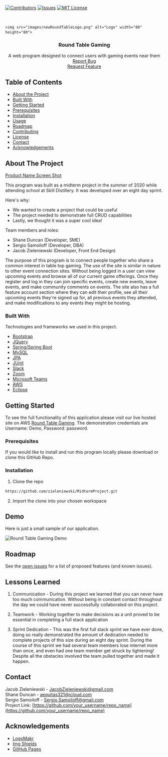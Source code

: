 <!--
*** Thanks for checking out this README Template. If you have a suggestion that would
*** make this better, please fork the repo and create a pull request or simply open
*** an issue with the tag "enhancement".
*** Thanks again! Now go create something AMAZING! :D
-->





<!-- PROJECT SHIELDS -->
<!--
*** I'm using markdown "reference style" links for readability.
*** Reference links are enclosed in brackets [ ] instead of parentheses ( ).
*** See the bottom of this document for the declaration of the reference variables
*** for contributors-url, forks-url, etc. This is an optional, concise syntax you may use.
*** https://www.markdownguide.org/basic-syntax/#reference-style-links
-->
[![Contributors][contributors-shield]][contributors-url]
[![Issues][issues-shield]][issues-url]
[![MIT License][license-shield]][license-url]




<!-- PROJECT LOGO -->
<br />
<p align="center">

    <img src="images/newRoundTableLogo.png" alt="Logo" width="80" height="80">


  <h3 align="center">Round Table Gaming</h3>

  <p align="center">
    A web program designed to connect users with gaming events near them
    <br />
    <a href="https://github.com/othneildrew/Best-README-Template/issues">Report Bug</a>
    <br />
    <a href="https://github.com/othneildrew/Best-README-Template/issues">Request Feature</a>
  </p>
</p>



<!-- TABLE OF CONTENTS -->
## Table of Contents

* [About the Project](#about-the-project)
* [Built With](#built-with)
* [Getting Started](#getting-started)
* [Prerequisites](#prerequisites)
* [Installation](#installation)
* [Usage](#usage)
* [Roadmap](#roadmap)
* [Contributing](#contributing)
* [License](#license)
* [Contact](#contact)
* [Acknowledgements](#acknowledgements)



<!-- ABOUT THE PROJECT -->
## About The Project

[Product Name Screen Shot][product-screenshot]

This program was built as a midterm project in the summer of 2020 while attending school at Skill Distillery. It was developed over an eight day sprint.

Here's why:
* We wanted to create a project that could be useful
* The project needed to demonstrate full CRUD capabilities
* Lastly, we thought it was a super cool idea!

Team members and roles:
* Shane Duncan (Developer, SME)
* Sergio Samoiloff (Developer, DBA)
* Jacob Zieleniewski (Developer, Front End Design)

The purpose of this program is to connect people together who share a common interest in table top gaming. The use of the site is similar in nature to other event connection sites. Without being logged in a user can view upcoming events and browse all of our current game offerings. Once they register and log in they can join specific events, create new events, leave events, and make community comments on events. The site also has a full feature account section where they can edit their profile, see all their upcoming events they're signed up for, all previous events they attended, and make modifications to any events they might be hosting.

### Built With
Technologies and frameworks we used in this project.
* [Bootstrap](https://getbootstrap.com)
* [JQuery](https://jquery.com)
* [Spring/Spring Boot](https://spring.io/)
* [MySQL](https://www.mysql.com/)
* [JPA](https://docs.oracle.com/javaee/6/tutorial/doc/bnbpz.html)
* [JUnit](https://junit.org/junit5/)
* [Slack](https://slack.com/)
* [Zoom](https://zoom.us/)
* [Microsoft Teams](https://www.microsoft.com/en-us/microsoft-365/microsoft-teams/group-chat-software)
* [AWS](https://aws.amazon.com/)
* [Eclipse](https://www.eclipse.org/ide/)



<!-- GETTING STARTED -->
## Getting Started

To see the full functionality of this application please visit our live hosted site on AWS [Round Table Gaming](http://3.22.232.111:8080/RoundTableGaming). The demonstration credentials are Username: Demo, Password: password.

### Prerequisites

If you would like to install and run this program locally please download or clone this GitHub Repo.



### Installation

1. Clone the repo

```sh
https://github.com/zieleniewski/MidtermProject.git
```
2. Import the clone into your chosen workspace




<!-- USAGE EXAMPLES -->
## Demo

Here is just a small sample of our application.

![Round Table Gaming Demo](demo/demo.gif)



<!-- ROADMAP -->
## Roadmap

See the [open issues](https://github.com/othneildrew/Best-README-Template/issues) for a list of proposed features (and known issues).

## Lessons Learned

1. Communication - During this project we learned that you can never have too much communication. Without being in constant contact throughout the day we could have never successfully collaborated on this project.

2. Teamwork -  Working together to make decisions as a unit proved to be essential in completing a full stack application

3. Sprint Dedication - This was the first full stack sprint we have ever done, doing so really demonstrated the amount of dedication needed to complete projects of this size during an eight day sprint. During the course of this sprint we had several team members lose internet more than once, and even had one team member get struck by lightening! Despite all the obstacles involved the team pulled together and made it happen.


<!-- CONTACT -->
## Contact

Jacob Zieleniewski -  JacobZieleniewski@gmail.com <br />
Shane Duncan -  aequitas321@icloud.com <br />
Sergio Samoiloff - Sergio.Samoiloff@gmail.com <br />
Project Link: [https://github.com/your_username/repo_name](https://github.com/your_username/repo_name)



<!-- ACKNOWLEDGEMENTS -->
## Acknowledgements
* [LogoMakr](logomakr.com)
* [Img Shields](https://shields.io)
* [GitHub Pages](https://pages.github.com)






<!-- MARKDOWN LINKS & IMAGES -->
<!-- https://www.markdownguide.org/basic-syntax/#reference-style-links -->
[contributors-shield]: https://img.shields.io/github/contributors/othneildrew/Best-README-Template.svg?style=flat-square
[contributors-url]: https://github.com/zieleniewski/MidtermProject/graphs/contributors
[issues-shield]: https://img.shields.io/github/issues/othneildrew/Best-README-Template.svg?style=flat-square
[issues-url]: https://github.com/zieleniewski/MidtermProject/issues
[license-shield]: https://img.shields.io/github/license/othneildrew/Best-README-Template.svg?style=flat-square
[license-url]: https://github.com/othneildrew/Best-README-Template/blob/master/LICENSE.txt
[product-screenshot]: images/screenshot.png
